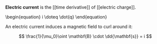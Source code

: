 **Electric current** is the [[time derivative]] of [[electric charge]].

\begin{equation}
i \doteq \dot{q}
\end{equation}

An electric current induces a magnetic field to curl around it:

$$
\frac{1}{\mu_0}\oint \mathbf{B} \cdot \dd{\mathbf{s}} = i
$$